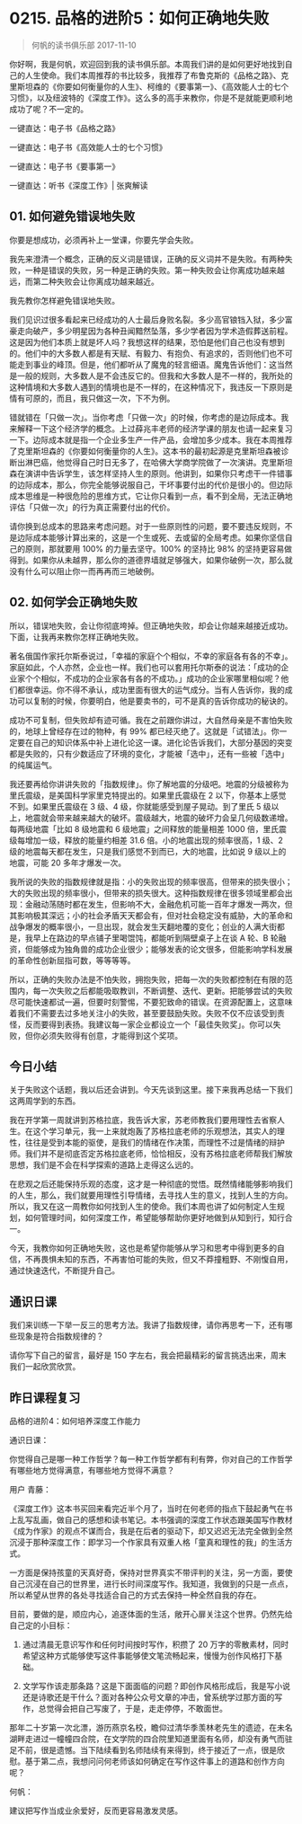 # 0215. 品格的进阶5：如何正确地失败
> 何帆的读书俱乐部
2017-11-10

你好啊，我是何帆，欢迎回到我的读书俱乐部。本周我们讲的是如何更好地找到自己的人生使命。我们本周推荐的书比较多，我推荐了布鲁克斯的《品格之路》、克里斯坦森的《你要如何衡量你的人生》、柯维的《要事第一》、《高效能人士的七个习惯》，以及纽波特的《深度工作》。这么多的高手来教你，你是不是就能更顺利地成功了呢？不一定的。

一键直达：电子书《品格之路》

一键直达：电子书《高效能人士的七个习惯》

一键直达：电子书《要事第一》

一键直达：听书《深度工作》| 张爽解读

## 01. 如何避免错误地失败

你要是想成功，必须再补上一堂课，你要先学会失败。

我先来澄清一个概念，正确的反义词是错误，正确的反义词并不是失败。有两种失败，一种是错误的失败，另一种是正确的失败。第一种失败会让你离成功越来越远，而第二种失败会让你离成功越来越近。

我先教你怎样避免错误地失败。

我们见识过很多看起来已经成功的人士最后身败名裂。多少高官锒铛入狱，多少富豪走向破产，多少明星因为各种丑闻黯然坠落，多少学者因为学术造假葬送前程。这是因为他们本质上就是坏人吗？我想这样的结果，恐怕是他们自己也没有想到的。他们中的大多数人都是有天赋、有毅力、有抱负、有追求的，否则他们也不可能走到事业的峰顶。但是，他们都听从了魔鬼的轻言细语。魔鬼告诉他们：这当然是一般的规则，大多数人是不会违反它的。但我和大多数人是不一样的，我所处的这种情境和大多数人遇到的情境也是不一样的，在这种情况下，我违反一下原则是情有可原的，而且，我只做这一次，下不为例。

错就错在「只做一次」。当你考虑「只做一次」的时候，你考虑的是边际成本。我来解释一下这个经济学的概念。上过薛兆丰老师的经济学课的朋友也请一起来复习一下。边际成本就是指一个企业多生产一件产品，会增加多少成本。我在本周推荐了克里斯坦森的《你要如何衡量你的人生》。这本书的最初起源是克里斯坦森被诊断出淋巴癌，他觉得自己时日无多了，在哈佛大学商学院做了一次演讲。克里斯坦森在演讲中告诉学生，该怎样坚持人生的原则。他讲到，如果你只考虑干一件错事的边际成本，那么，你完全能够说服自己，干坏事要付出的代价是很小的。但边际成本思维是一种很危险的思维方式，它让你只看到一点，看不到全局，无法正确地评估「只做一次」的行为真正需要付出的代价。

请你换到总成本的思路来考虑问题。对于一些原则性的问题，要不要违反规则，不是边际成本能够计算出来的，这是一个生或死、去或留的全局考虑。如果你坚信自己的原则，那就要用 100% 的力量去坚守。100% 的坚持比 98% 的坚持更容易做得到。如果你从未越界，那么你的道德界墙就足够强大，如果你破例一次，那么就没有什么可以阻止你一而再再而三地破例。

## 02. 如何学会正确地失败

所以，错误地失败，会让你彻底垮掉。但正确地失败，却会让你越来越接近成功。下面，让我再来教你怎样正确地失败。

著名俄国作家托尔斯泰说过，「幸福的家庭个个相似，不幸的家庭各有各的不幸」。家庭如此，个人亦然，企业也一样。我们也可以套用托尔斯泰的说法：「成功的企业家个个相似，不成功的企业家各有各的不成功。」成功的企业家哪里相似呢？他们都很幸运。你不得不承认，成功里面有很大的运气成分。当有人告诉你，我的成功可以复制的时候，你要明白，他是要卖书的，可不是真的告诉你成功的秘诀的。

成功不可复制，但失败却有迹可循。我在之前跟你讲过，大自然母亲是不害怕失败的，地球上曾经存在过的物种，有 99% 都已经灭绝了。这就是「试错法」。你一定要在自己的知识体系中补上进化论这一课。进化论告诉我们，大部分基因的突变都是失败的，只有少数适应了环境的变化，才能被「选中」，还有一些被「选中」的纯属运气。

我还要再给你讲讲失败的「指数规律」。你了解地震的分级吧。地震的分级被称为里氏震级，是美国科学家里克特提出的。如果里氏震级在 2 以下，你基本上感觉不到。如果里氏震级在 3 级、4 级，你就能感受到屋子晃动。到了里氏 5 级以上，地震就会带来越来越大的破坏。震级越大，地震的破坏力会呈几何级数递增。每两级地震「比如 8 级地震和 6 级地震」之间释放的能量相差 1000 倍，里氏震级每增加一级，释放的能量约相差 31.6 倍。小的地震出现的频率很高，1 级、2 级的地震每天都在发生，只是我们感觉不到而已，大的地震，比如说 9 级以上的地震，可能 20 多年才爆发一次。

我所说的失败的指数规律就是指：小的失败出现的频率很高，但带来的损失很小；大的失败出现的频率很小，但带来的损失很大。这种指数规律在很多领域里都会出现：金融动荡随时都在发生，但影响不大，金融危机可能一百年才爆发一两次，但其影响极其深远；小的社会矛盾天天都会有，但对社会稳定没有威胁，大的革命和战争爆发的概率很小，一旦出现，就会发生天翻地覆的变化；创业的人满大街都是，我早上在路边的早点铺子里喝馄饨，都能听到隔壁桌子上在谈 A 轮、B 轮融资，但能够成为独角兽的成功企业很少；能够发表的论文很多，但能影响学科发展的革命性创新屈指可数，等等等等。

所以，正确的失败办法是不怕失败，拥抱失败，把每一次的失败都控制在有限的范围内，每一次失败之后都能吸取教训，不断调整、迭代、更新。把能够尝试的失败尽可能快速都试一遍，但要时刻警惕，不要犯致命的错误。在资源配置上，这意味着我们不需要去过多地关注小的失败，甚至要鼓励失败。失败不仅不应该受到责怪，反而要得到表扬。我建议每一家企业都设立一个「最佳失败奖」。你可以失败，但你必须失败得有创意，才能得到这个奖项。

## 今日小结

关于失败这个话题，我以后还会讲到。今天先谈到这里。接下来我再总结一下我们这两周学到的东西。

我在开学第一周就讲到苏格拉底，我告诉大家，苏老师教我们要用理性去省察人生。在这个学习单元，我一上来就炮轰了苏格拉底老师的乐观想法，其实人的理性，往往是受到本能的驱使，是我们的情绪在作决策，而理性不过是情绪的辩护师。我们并不是彻底否定苏格拉底老师，恰恰相反，没有苏格拉底老师帮我们解放思想，我们是不会在科学探索的道路上走得这么远的。

在悲观之后还能保持乐观的态度，这才是一种彻底的觉悟。既然情绪能够影响我们的人生，那么，我们就要用理性引导情绪，去寻找人生的意义，找到人生的方向。所以，我又在这一周教你如何找到人生的使命。我们本周也讲了如何制定人生规划，如何管理时间，如何深度工作，希望能够帮助你更好地做到从知到行，知行合一。

今天，我教你如何正确地失败，这也是希望你能够从学习和思考中得到更多的自信，不再畏惧未知的东西，不再害怕可能的失败，但又不莽撞粗野、不刚愎自用，通过快速迭代，不断提升自己。

## 通识日课

我们来训练一下举一反三的思考方法。我讲了指数规律，请你再思考一下，还有哪些现象是符合指数规律的？

请你写下自己的留言，最好是 150 字左右，我会把最精彩的留言挑选出来，周末我们一起欣赏欣赏。


## 昨日课程复习

品格的进阶4：如何培养深度工作能力

通识日课：

你觉得自己是哪一种工作哲学？每一种工作哲学都有利有弊，你对自己的工作哲学有哪些地方觉得满意，有哪些地方觉得不满意？

用户 青藤：

《深度工作》这本书买回来看完近半个月了，当时在何老师的指点下鼓起勇气在书上乱写乱画，做自己的感想和读书笔记。本书强调的深度工作状态跟美国写作教材《成为作家》的观点不谋而合，我是在后者的驱动下，却又迟迟无法完全做到全然沉浸于那种深度工作：即学习一个作家具有双重人格「童真和理性的我」的生活方式。

一方面是保持孩童的天真好奇，保持对世界真实不带评判的关注，另一方面，要使自己沉浸在自己的世界里，进行长时间深度写作。我知道，我做到的只是一点点，所以希望从世界的各处寻找适合自己的方式去保持一种全然自我的存在。

目前，要做的是，顺应内心，追逐体面的生活，敞开心扉关注这个世界。仍然先给自己定的小目标：

1. 通过清晨无意识写作和任何时间按时写作，积攒了 20 万字的零散素材，同时希望这种方式能够使写这件事能够使文笔流畅起来，慢慢为创作风格打下基础。

2. 文学写作该走那条路？这是下面面临的问题？即创作风格形成后，我是写小说还是诗歌还是干什么？面对各种公众号文章的冲击，曾系统学过那方面的写作，总觉得会把自己写废了，于是，走走停停，不敢面世。

那年二十岁第一次北漂，游历燕京名校，瞻仰过清华季羡林老先生的遗迹，在未名湖畔走进过一幢幢四合院，在文学院的四合院里知道里面有名师，却没有勇气而驻足不前，很是遗憾。当下陆续看到名师陆续有来得到，终于接近了一点，很是欣慰。基于第二点，我想问问何老师该如何确定在写作这件事上的道路和创作方向呢？

何帆：

建议把写作当成业余爱好，反而更容易激发灵感。
